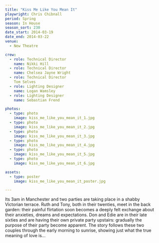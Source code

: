```yaml
---
title: "Kiss Me Like You Mean It"
playwright: Chris Chibnall
period: Spring
season: In House
season_sort: 230
date_start: 2014-03-19
date_end: 2014-03-22
venue:
  - New Theatre

crew:
  - role: Technical Director
    name: Nikki Hill
  - role: Technical Director
    name: Chelsea Jayne Wright
  - role: Technical Director
    Tom Selves
  - role: Lighting Designer
    name: Logan Wamsley
  - role: Lighting Designer
    name: Sebastian Frend

photos:
  - type: photo
    image: kiss_me_like_you_mean_it_1.jpg
  - type: photo
    image: kiss_me_like_you_mean_it_2.jpg
  - type: photo
    image: kiss_me_like_you_mean_it_3.jpg
  - type: photo
    image: kiss_me_like_you_mean_it_4.jpg
  - type: photo
    image: kiss_me_like_you_mean_it_5.jpg
  - type: photo
    image: kiss_me_like_you_mean_it_6.jpg

assets:
  - type: poster
    image: kiss_me_like_you_mean_it_poster.jpg

---
```


Its 3am in Manchester and two parties are taking place in a shabby Victorian terrace. Ruth and Tony, both in their twenties, meet in the back garden: their painful flirtation soon becomes a deeply felt exchange about their anxieties, dreams and expectations. Don and Edie are in their late sixties and are having their own private party upstairs: gradually the purpose of their party become apparent. The story follows these two couples through the early morning to sunrise, showing just what the true meaning of love is...
